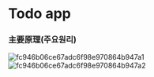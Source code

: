 # Todo app

### 主要原理(주요원리)
![fc946b06ce67adc6f98e970864b947a1](https://user-images.githubusercontent.com/60682087/114948064-46c5ac00-9e89-11eb-8ec8-43d1b130a02d.jpg)
![fc946b06ce67adc6f98e970864b947a2](https://user-images.githubusercontent.com/60682087/114948086-51804100-9e89-11eb-99e6-2b3208a29c27.jpg)
